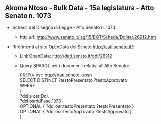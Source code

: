 ## Akoma Ntoso - Bulk Data - 15a legislatura - Atto Senato n. 1073 ##

* Scheda del Disegno di Legge - Atto Senato n. 1073:
	* http url: http://www.senato.it/leg/15/BGT/Schede/Ddliter/26912.htm

* Riferimenti al sito OpenData del Senato http://dati.senato.it/:
	* Link OpenData: http://dati.senato.it/ddl/26912
	* Query SPARQL per i documenti relativi all'Atto Senato:

        PREFIX osr: <http://dati.senato.it/osr/>  
		SELECT DISTINCT ?testoPresentato ?testoApprovato  
		WHERE  
		{  
		    ?ddl a osr:Ddl.  
		    ?ddl osr:idFase 1073 .  
		    OPTIONAL { ?ddl osr:testoPresentato ?testoPresentato }  
		    OPTIONAL { ?ddl osr:testoApprovato ?testoApprovato }  
		}
		